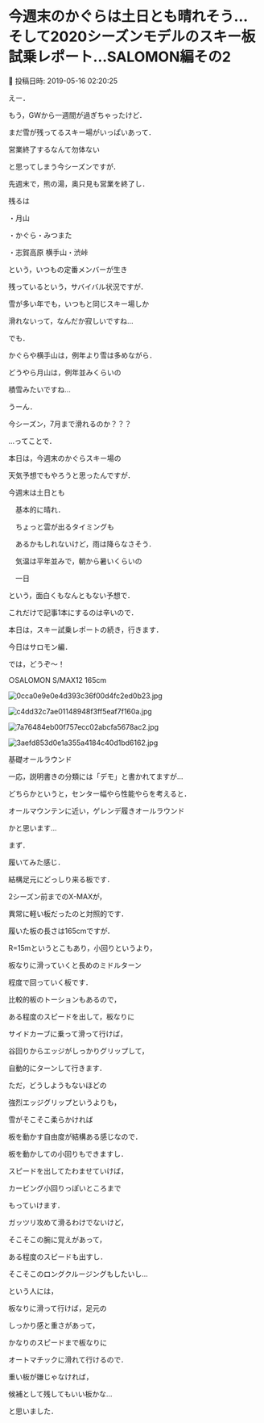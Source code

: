# 今週末のかぐらは土日とも晴れそう…そして2020シーズンモデルのスキー板試乗レポート…SALOMON編その2

📅 投稿日時: 2019-05-16 02:20:25

えー．


もう，GWから一週間が過ぎちゃったけど．


まだ雪が残ってるスキー場がいっぱいあって．


営業終了するなんて勿体ない


と思ってしまう今シーズンですが．


先週末で，熊の湯，奥只見も営業を終了し．





残るは


・月山


・かぐら・みつまた


・志賀高原 横手山・渋峠


という，いつもの定番メンバーが生き


残っているという，サバイバル状況ですが．





雪が多い年でも，いつもと同じスキー場しか


滑れないって，なんだか寂しいですね…





でも．


かぐらや横手山は，例年より雪は多めながら．


どうやら月山は，例年並みくらいの


積雪みたいですね…


うーん．


今シーズン，7月まで滑れるのか？？？





…ってことで．


本日は，今週末のかぐらスキー場の


天気予想でもやろうと思ったんですが．





今週末は土日とも


　基本的に晴れ．


　ちょっと雲が出るタイミングも


　あるかもしれないけど，雨は降らなさそう．


　気温は平年並みで，朝から暑いくらいの


　一日


という，面白くもなんともない予想で．


これだけで記事1本にするのは辛いので．





本日は，スキー試乗レポートの続き，行きます．


今日はサロモン編．


では，どうぞ～！[]()








○SALOMON S/MAX12 165cm







![0cca0e9e0e4d393c36f00d4fc2ed0b23.jpg](images/0cca0e9e0e4d393c36f00d4fc2ed0b23.jpg)









![c4dd32c7ae01148948f3ff5eaf7f160a.jpg](images/c4dd32c7ae01148948f3ff5eaf7f160a.jpg)









![7a76484eb00f757ecc02abcfa5678ac2.jpg](images/7a76484eb00f757ecc02abcfa5678ac2.jpg)









![3aefd853d0e1a355a4184c40d1bd6162.jpg](images/3aefd853d0e1a355a4184c40d1bd6162.jpg)







基礎オールラウンド





一応，説明書きの分類には「デモ」と書かれてますが…


どちらかというと，センター幅やら性能やらを考えると．


オールマウンテンに近い，ゲレンデ履きオールラウンド


かと思います…





まず．


履いてみた感じ．


結構足元にどっしり来る板です．


2シーズン前までのX-MAXが，


異常に軽い板だったのと対照的です．





履いた板の長さは165cmですが．


R=15mというとこもあり，小回りというより，


板なりに滑っていくと長めのミドルターン


程度で回っていく板です．





比較的板のトーションもあるので，


ある程度のスピードを出して，板なりに


サイドカーブに乗って滑って行けば，


谷回りからエッジがしっかりグリップして，


自動的にターンして行きます．





ただ，どうしようもないほどの


強烈エッジグリップというよりも，


雪がそこそこ柔らかければ


板を動かす自由度が結構ある感じなので．


板を動かしての小回りもできますし．


スピードを出してたわませていけば，


カービング小回りっぽいところまで


もっていけます．





ガッツリ攻めて滑るわけでないけど，


そこそこの腕に覚えがあって，


ある程度のスピードも出すし．


そこそこのロングクルージングもしたいし…


という人には，


板なりに滑って行けば，足元の


しっかり感と重さがあって，


かなりのスピードまで板なりに


オートマチックに滑れて行けるので．





重い板が嫌じゃなければ，


候補として残してもいい板かな…


と思いました．
